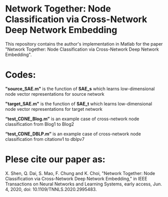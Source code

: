 Network Together: Node Classification via Cross-Network Deep Network Embedding
====
This repository contains the author's implementation in Matlab for the paper "Network Together: Node Classification via Cross-Network Deep Network Embedding".


Codes: 
====
**"source_SAE.m"** is the function of **SAE_s** which learns low-dimensional node vector representations for source network


**"target_SAE.m"** is the function of **SAE_t** which learns low-dimensional node vector representations for target network


**“test_CDNE_Blog.m”** is an example case of cross-network node classification from Blog1 to Blog2


**“test_CDNE_DBLP.m”** is an example case of cross-network node classification from citationv1 to dblpv7

Plese cite our paper as:
====
X. Shen, Q. Dai, S. Mao, F. Chung and K. Choi, "Network Together: Node Classification via Cross-Network Deep Network Embedding," in IEEE Transactions on Neural Networks and Learning Systems, early access, Jun. 4, 2020, doi: 10.1109/TNNLS.2020.2995483.





